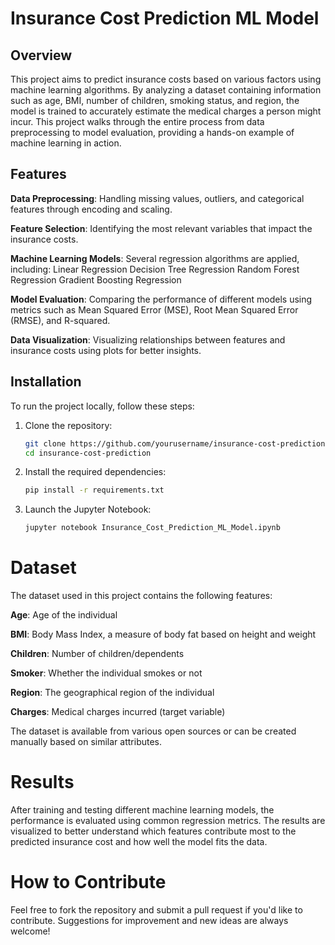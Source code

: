 # Insurance Cost Prediction ML Model

## Overview

This project aims to predict insurance costs based on various factors using machine learning algorithms. By analyzing a dataset containing information such as age, BMI, number of children, smoking status, and region, the model is trained to accurately estimate the medical charges a person might incur. This project walks through the entire process from data preprocessing to model evaluation, providing a hands-on example of machine learning in action.

## Features

**Data Preprocessing**: Handling missing values, outliers, and categorical features through encoding and scaling.

**Feature Selection**: Identifying the most relevant variables that impact the insurance costs.

**Machine Learning Models**: Several regression algorithms are applied, including:
Linear Regression
Decision Tree Regression
Random Forest Regression
Gradient Boosting Regression

**Model Evaluation**: Comparing the performance of different models using metrics such as Mean Squared Error (MSE), Root Mean Squared Error (RMSE), and R-squared.

**Data Visualization**: Visualizing relationships between features and insurance costs using plots for better insights.

## Installation

To run the project locally, follow these steps:

1. Clone the repository:

    ```bash
    git clone https://github.com/yourusername/insurance-cost-prediction.git
    cd insurance-cost-prediction
    ```

2. Install the required dependencies:

    ```bash
    pip install -r requirements.txt
    ```
    
3. Launch the Jupyter Notebook:

    ```bash
    jupyter notebook Insurance_Cost_Prediction_ML_Model.ipynb
    ```
# Dataset

The dataset used in this project contains the following features:

**Age**: Age of the individual

**BMI**: Body Mass Index, a measure of body fat based on height and weight

**Children**: Number of children/dependents

**Smoker**: Whether the individual smokes or not

**Region**: The geographical region of the individual

**Charges**: Medical charges incurred (target variable)

The dataset is available from various open sources or can be created manually based on similar attributes.

# Results

After training and testing different machine learning models, the performance is evaluated using common regression metrics. The results are visualized to better understand which features contribute most to the predicted insurance cost and how well the model fits the data.

# How to Contribute

Feel free to fork the repository and submit a pull request if you'd like to contribute. Suggestions for improvement and new ideas are always welcome!
    




